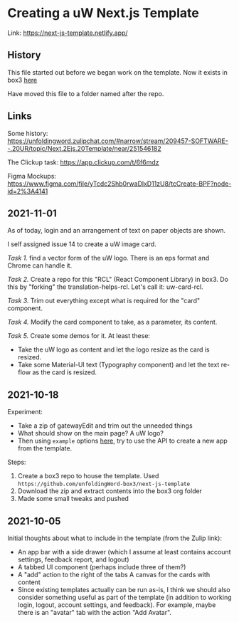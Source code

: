 # Creating a uW Next.js Template 

Link: https://next-js-template.netlify.app/


## History

This file started out before we began work on the template. Now it exists in box3 [here](https://github.com/unfoldingWord-box3/next-js-template)

Have moved this file to a folder named after the repo.

## Links

Some history:
https://unfoldingword.zulipchat.com/#narrow/stream/209457-SOFTWARE--.20UR/topic/Next.2Ejs.20Template/near/251546182

The Clickup task: 
https://app.clickup.com/t/6f6mdz

Figma Mockups:
https://www.figma.com/file/yTcdc2Shb0rwaDlxD11zU8/tcCreate-BPF?node-id=2%3A4141

## 2021-11-01

As of today, login and an arrangement of text on paper objects are shown.

I self assigned issue 14 to create a uW image card.

*Task 1.* find a vector form of the uW logo. There is an eps format and Chrome can handle it.

*Task 2.* Create a repo for this "RCL" (React Component Library) in box3. Do this by "forking" the translation-helps-rcl. Let's call it: uw-card-rcl.

*Task 3.* Trim out everything except what is required for the "card" component.

*Task 4.* Modify the card component to take, as a parameter, its content.

*Task 5.* Create some demos for it. At least these:
- Take the uW logo as content and let the logo resize as the card is resized.
- Take some Material-UI text (Typography component) and let the text re-flow as the card is resized.




## 2021-10-18

Experiment: 
- Take a zip of gatewayEdit and trim out the unneeded things
- What should show on the main page? A uW logo?
- Then using `example` options [here](https://nextjs.org/docs/api-reference/create-next-app#options), try to use the API to create a new app from the template.

Steps: 
1. Create a box3 repo to house the template. Used `https://github.com/unfoldingWord-box3/next-js-template`
2. Download the zip and extract contents into the box3 org folder
3. Made some small tweaks and pushed

## 2021-10-05

Initial thoughts about what to include in the template (from the Zulip link):
- An app bar with a side drawer (which I assume at least contains account settings, feedback report, and logout) 
- A tabbed UI component (perhaps include three of them?) 
- A "add" action to the right of the tabs A canvas for the cards with content 
- Since existing templates actually can be run as-is, I think we should also consider something useful as part of the template (in addition to working login, logout, account settings, and feedback). For example, maybe there is an "avatar" tab with the action "Add Avatar".

